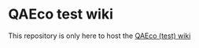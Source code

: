 # QAEco test wiki

This repository is only here to host the [QAEco (test) wiki](https://github.com/qaecology/wiki/wiki)
